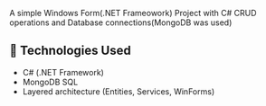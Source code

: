 A simple Windows Form(.NET Frameowork) Project with C# CRUD operations and Database connections(MongoDB was used)

## 🚀 Technologies Used

- C# (.NET Framework)
- MongoDB SQL
- Layered architecture (Entities, Services, WinForms)
